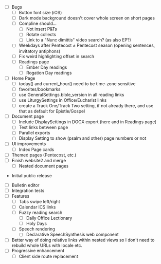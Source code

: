 - [ ] Bugs
  - [ ] Button font size (iOS)
  - [ ] Dark mode background doesn't cover whole screen on short pages
  - [ ] Compline should...
    - [ ] Not insert P&Ts
    - [ ] Rotate collects
    - [ ] Link to a "Nunc dimittis" video search? (as also EP?)
  - [ ] Weekdays after Pentecost ≠ Pentecost season (opening sentences, invitatory antiphons)
  - [ ] Fix weird highlighting offset in search
  - [ ] Readings page
    - [ ] Ember Day readings
    - [ ] Rogation Day readings
- [ ] Home Page
  - [ ] today() and current_hour() need to be time-zone sensitive
  - [ ] favorites/bookmarks
  - [ ] use GeneralSettings.bible_version in all reading links
  - [ ] use LiturgySettings in Office/Eucharist links
  - [ ] create a Track One/Track Two setting, if not already there, and use that as default for Epistle/Gospel
- [ ] Document page
  - [ ] Include DisplaySettings in DOCX export (here and in Readings page)
  - [ ] Test links between page
  - [ ] Parallel exports
  - [ ] Display Setting to show (psalm and other) page numbers or not
- [ ] UI improvements
  - [ ] Index Page cards
- [ ] Themed pages (Pentecost, etc.)
- [ ] Finish website2 and merge
  - [ ] Nested document pages
- Initial public release
- [ ] Bulletin editor
- [ ] Integration tests
- [ ] Features
  - [ ] Tabs swipe left/right
  - [ ] Calendar ICS links
  - [ ] Fuzzy reading search
    - [ ] Daily Office Lectionary
    - [ ] Holy Days
  - [ ] Speech rendering
    - [ ] Declarative SpeechSynthesis web component
- [ ] Better way of doing relative links within nested views so I don't need to rebuild whole URLs with locale etc.
- [ ] Progressive enhancement
  - [ ] Client side route replacement
